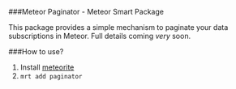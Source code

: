 ###Meteor Paginator - Meteor Smart Package

This package provides a simple mechanism to paginate your data subscriptions in Meteor. Full details coming *very* soon.

###How to use?

1. Install [meteorite](https://github.com/oortcloud/meteorite)
2. `mrt add paginator`
